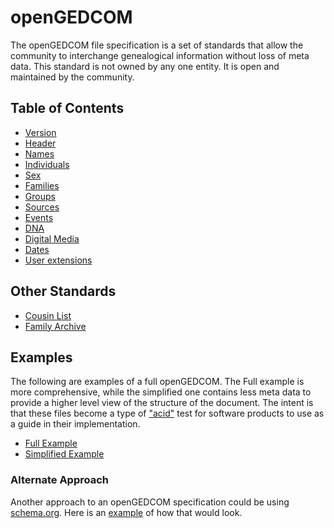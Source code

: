# openGEDCOM
The openGEDCOM file specification is a set of standards that allow the community to interchange genealogical information without loss of meta data. This standard is not owned by any one entity. It is open and maintained by the community.

## Table of Contents
* [Version](version.md)
* [Header](header.md)
* [Names](names.md)
* [Individuals](individuals.md)
* [Sex](sex.md)
* [Families](families.md)
* [Groups](groups.md)
* [Sources](sources.md)
* [Events](events.md)
* [DNA](sources.md#dna)
* [Digital Media](sources.md#photo)
* [Dates](dates.md)
* [User extensions](extensions.md)

## Other Standards
* [Cousin List](cousins.md)
* [Family Archive](familyarchive.md)

## Examples
The following are examples of a full openGEDCOM. The Full example is more comprehensive, while the simplified one contains less meta data to provide a higher level view of the structure of the document. The intent is that these files become a type of ["acid"](https://en.wikipedia.org/wiki/Acid3) test for software products to use as a guide in their implementation.

* [Full Example](example_full.json)
* [Simplified Example](example_simple.json)

### Alternate Approach
Another approach to an openGEDCOM specification could be using [schema.org](https://schema.org). Here is an [example](../schema.org/index.md) of how that would look.